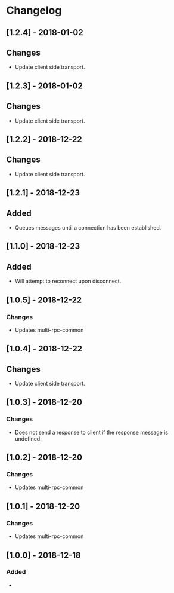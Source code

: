 # Changelog

## [1.2.4] - 2018-01-02 
## Changes
- Update client side transport.

## [1.2.3] - 2018-01-02 
## Changes
- Update client side transport.

## [1.2.2] - 2018-12-22 
## Changes
- Update client side transport.

## [1.2.1] - 2018-12-23
## Added
- Queues messages until a connection has been established.

## [1.1.0] - 2018-12-23
## Added
- Will attempt to reconnect upon disconnect.

## [1.0.5] - 2018-12-22
### Changes
- Updates multi-rpc-common

## [1.0.4] - 2018-12-22 
## Changes
- Update client side transport.

## [1.0.3] - 2018-12-20
### Changes
- Does not send a response to client if the response message is undefined.

## [1.0.2] - 2018-12-20
### Changes
- Updates multi-rpc-common

## [1.0.1] - 2018-12-20
### Changes
- Updates multi-rpc-common

## [1.0.0] - 2018-12-18
### Added
- 